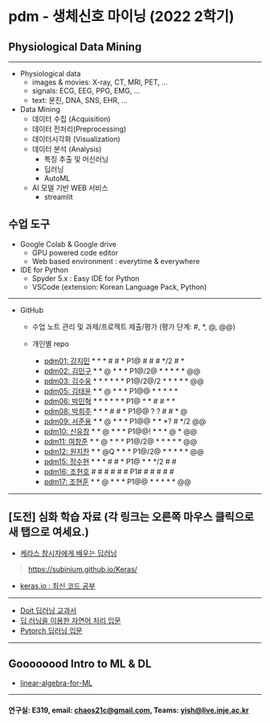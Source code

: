 # pdm - 생체신호 마이닝 (2022 2학기)
## Physiological Data Mining
---
* Physiological data
  - images & movies: X-ray, CT, MRI, PET, ...
  - signals: ECG, EEG, PPG, EMG, ...
  - text: 문진, DNA, SNS, EHR, ...
* Data Mining
  - 데이터 수집 (Acquisition)
  - 데이터 전처리(Preprocessing)
  - 데이터시각화 (Visualization)
  - 데이터 분석 (Analysis)
    * 특징 추출 및 머신러닝
    * 딥러닝
    * AutoML
  - AI 모델 기반 WEB 서비스
    * streamlit
    
## 수업 도구
* Google Colab & Google drive
  - GPU powered code editor
  - Web based environment : everytime & everywhere
* IDE for Python
  - Spyder 5.x : Easy IDE for Python
  - VSCode (extension: Korean Language Pack, Python)
---
* GitHub
  - 수업 노트 관리 및 과제/프로젝트 제출/평가 (평가 단계: #, *, @, @@)
  
  - 개인별 repo  
    * [pdm01: 강지민](https://github.com/rkdwlals37/pdm01) * * * # # * P1@ # # # */2 # *
    * [pdm02: 김민구](https://github.com/alsrn36533/pdm02) * * @ * * * P1@/2@ * * * * * @@
    * [pdm03: 김수웅](https://github.com/rlatndnd9804/pdm03) * * * * * * P1@/2@/2 * * * * * @@
    * [pdm05: 김태윤](https://github.com/kimtaeyoon1/pdm05) * * @ * * * P1@@ * * * * * 
    * [pdm06: 박민혁](https://github.com/minhyeokpark/pdm06) * * * * * * P1@ * * # # * *
    * [pdm08: 박희주](https://github.com/suyangegrong/pdm08) * * * # # * P1@@ ? ? # # * @
    * [pdm09: 서준용](https://github.com/joi0804/pdm09) * * @ * * * P1@@ * * *? # */2 @@
    * [pdm10: 신유창](https://github.com/pdm10/pdm10) * * @ * * * P1@@! * * * @ * @@
    * [pdm11: 여창준](https://github.com/dpfpsel0622/pdm11) * * @ * * * P1@/2@ * * * * * @@
    * [pdm12: 원지찬](https://github.com/dnjswlcks67/pdm12) * * @Q * * * P1@/2@ * * * * * @@
    * [pdm15: 정수현](https://github.com/jungsh210/pbm15) * * * # # * P1@ * * */2 # #
    * [pdm16: 조현호]() # # # # # # P1# # # # # #
    * [pdm17: 조현훈](https://github.com/pdm17/pdm17) * * @ * * * P1@@ * * * * * @@

---
 
 ## [도전] 심화 학습 자료 (각 링크는 오른쪽 마우스 클릭으로 새 탭으로 여세요.)

 - [케라스 창시자에게 배우는 딥러닝](https://github.com/rickiepark/deep-learning-with-python-notebooks) 
 > https://subinium.github.io/Keras/
 - [keras.io : 최신 코드 공부](https://keras.io)
 ---
 - [Doit 딥러닝 교과서](http://easyspub.co.kr/20_Menu/BookView/472/PUB) 
 - [딥 러닝을 이용한 자연어 처리 입문](https://wikidocs.net/book/2155)
 - [Pytorch 딥러닝 입문](https://github.com/Justin-A/DeepLearning101)  
 ---
 ## Goooooood Intro to ML & DL
 - [linear-algebra-for-ML](https://www.freecodecamp.org/news/how-machine-learning-leverages-linear-algebra-to-optimize-model-trainingwhy-you-should-learn-the-fundamentals-of-linear-algebra/)
 ---
 
  #### 연구실: E319, email: chaos21c@gmail.com, Teams: yish@live.inje.ac.kr
 
